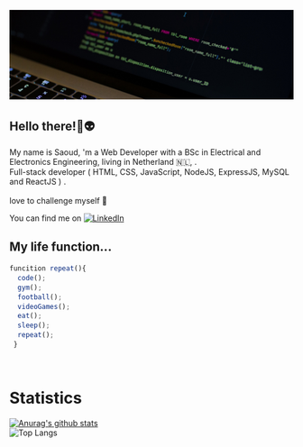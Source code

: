 [![Header](https://raw.githubusercontent.com/Oudy94/Oudy94/main/images/header.jpg "Header")](https://github.com/Oudy94/)

<h2 align=>Hello there!👋👽</h2>
<p align=>My name is Saoud, 'm a Web Developer with a BSc in Electrical and Electronics Engineering, living in Netherland 🇳🇱, .<br/>
Full-stack developer ( HTML, CSS, JavaScript, NodeJS, ExpressJS, MySQL and ReactJS ) .<br/>
<br/>
love to challenge myself 💪</p>

You can find me on [![LinkedIn](https://raw.githubusercontent.com/MartinHeinz/MartinHeinz/master/linkedin-3-16.png)](https://linkedin.com/in/Oudy94)
<br />

<h2 align=>My life function...</h2>

```Javascript
funcition repeat(){
  code();
  gym();
  football();
  videoGames();
  eat();
  sleep();
  repeat();
 }
```
<br />

<h1 align=>Statistics</h1>

[![Anurag's github stats](https://github-readme-stats.vercel.app/api?username=Oudy94&count_private=true&show_icons=true&theme=dracula)](https://github.com/Oudy94/)
<br/>
![Top Langs](https://github-readme-stats.vercel.app/api/top-langs/?username=Oudy94&theme=tokyonight)




